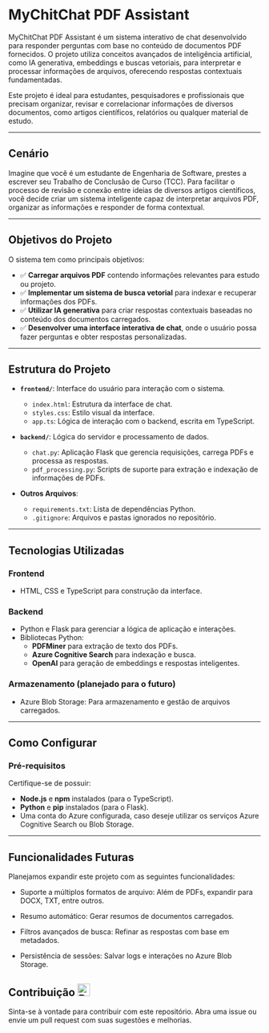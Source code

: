 # MyChitChat PDF Assistant

MyChitChat PDF Assistant é um sistema interativo de chat desenvolvido para responder perguntas com base no conteúdo de documentos PDF fornecidos. O projeto utiliza conceitos avançados de inteligência artificial, como IA generativa, embeddings e buscas vetoriais, para interpretar e processar informações de arquivos, oferecendo respostas contextuais fundamentadas.

Este projeto é ideal para estudantes, pesquisadores e profissionais que precisam organizar, revisar e correlacionar informações de diversos documentos, como artigos científicos, relatórios ou qualquer material de estudo.

---

## Cenário

Imagine que você é um estudante de Engenharia de Software, prestes a escrever seu Trabalho de Conclusão de Curso (TCC). Para facilitar o processo de revisão e conexão entre ideias de diversos artigos científicos, você decide criar um sistema inteligente capaz de interpretar arquivos PDF, organizar as informações e responder de forma contextual.

---

## Objetivos do Projeto

O sistema tem como principais objetivos:
- ✅ **Carregar arquivos PDF** contendo informações relevantes para estudo ou projeto.
- ✅ **Implementar um sistema de busca vetorial** para indexar e recuperar informações dos PDFs.
- ✅ **Utilizar IA generativa** para criar respostas contextuais baseadas no conteúdo dos documentos carregados.
- ✅ **Desenvolver uma interface interativa de chat**, onde o usuário possa fazer perguntas e obter respostas personalizadas.

---

## Estrutura do Projeto

- **`frontend/`**: Interface do usuário para interação com o sistema.
  - `index.html`: Estrutura da interface de chat.
  - `styles.css`: Estilo visual da interface.
  - `app.ts`: Lógica de interação com o backend, escrita em TypeScript.

- **`backend/`**: Lógica do servidor e processamento de dados.
  - `chat.py`: Aplicação Flask que gerencia requisições, carrega PDFs e processa as respostas.
  - `pdf_processing.py`: Scripts de suporte para extração e indexação de informações de PDFs.

- **Outros Arquivos**:
  - `requirements.txt`: Lista de dependências Python.
  - `.gitignore`: Arquivos e pastas ignorados no repositório.

---

## Tecnologias Utilizadas

### **Frontend**
- HTML, CSS e TypeScript para construção da interface.

### **Backend**
- Python e Flask para gerenciar a lógica de aplicação e interações.
- Bibliotecas Python:
  - **PDFMiner** para extração de texto dos PDFs.
  - **Azure Cognitive Search** para indexação e busca.
  - **OpenAI** para geração de embeddings e respostas inteligentes.

### **Armazenamento** (planejado para o futuro)
- Azure Blob Storage: Para armazenamento e gestão de arquivos carregados.

---

## Como Configurar

### Pré-requisitos

Certifique-se de possuir:
- **Node.js** e **npm** instalados (para o TypeScript).
- **Python** e **pip** instalados (para o Flask).
- Uma conta do Azure configurada, caso deseje utilizar os serviços Azure Cognitive Search ou Blob Storage.

---

## Funcionalidades Futuras 
Planejamos expandir este projeto com as seguintes funcionalidades:

- Suporte a múltiplos formatos de arquivo: Além de PDFs, expandir para DOCX, TXT, entre outros.

- Resumo automático: Gerar resumos de documentos carregados.

- Filtros avançados de busca: Refinar as respostas com base em metadados.

- Persistência de sessões: Salvar logs e interações no Azure Blob Storage.

## Contribuição <img src="https://raw.githubusercontent.com/Tarikul-Islam-Anik/Animated-Fluent-Emojis/master/Emojis/Travel%20and%20places/Rocket.png" alt="Rocket" width="25" height="25" />

Sinta-se à vontade para contribuir com este repositório. Abra uma issue ou envie um pull request com suas sugestões e melhorias.

